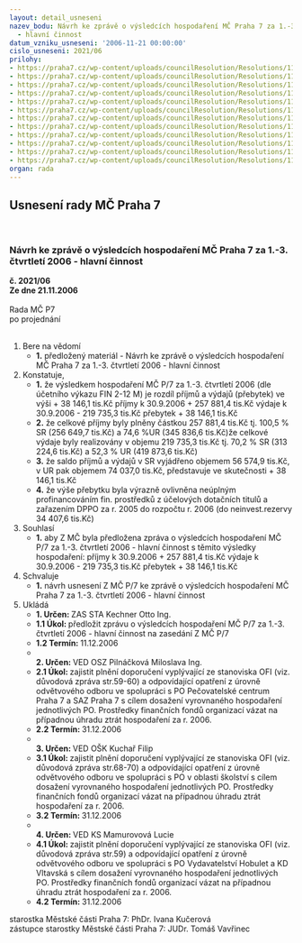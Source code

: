 ```yaml
---
layout: detail_usneseni
nazev_bodu: Návrh ke zprávě o výsledcích hospodaření MČ Praha 7 za 1.-3. čtvrtletí  2006
  - hlavní činnost
datum_vzniku_usneseni: '2006-11-21 00:00:00'
cislo_usneseni: 2021/06
prilohy:
- https://praha7.cz/wp-content/uploads/councilResolution/Resolutions/11667/59-3q2006r.doc
- https://praha7.cz/wp-content/uploads/councilResolution/Resolutions/11667/59-3q2006d%c3%advky.doc
- https://praha7.cz/wp-content/uploads/councilResolution/Resolutions/11667/59-inv063qk.doc
- https://praha7.cz/wp-content/uploads/councilResolution/Resolutions/11667/59-hvpo3q06.xls
- https://praha7.cz/wp-content/uploads/councilResolution/Resolutions/11667/59-po3q06hv.doc
- https://praha7.cz/wp-content/uploads/councilResolution/Resolutions/11667/59-po3q06.doc
- https://praha7.cz/wp-content/uploads/councilResolution/Resolutions/11667/59-po3q06osk.doc
- https://praha7.cz/wp-content/uploads/councilResolution/Resolutions/11667/59-3qbilance06.xls
- https://praha7.cz/wp-content/uploads/councilResolution/Resolutions/11667/59-3qv%c3%bddaje06.xls
- https://praha7.cz/wp-content/uploads/councilResolution/Resolutions/11667/59-3qp%c5%99%c3%adjmy06.xls
- https://praha7.cz/wp-content/uploads/councilResolution/Resolutions/11667/59-3q06invest.xls
- https://praha7.cz/wp-content/uploads/councilResolution/Resolutions/11667/59-fondy3q06.doc
organ: rada
---
```

<div id="ucUsn_pList" class="usn">
	<span><h2>Usnesení rady MČ Praha 7 </h2>
<br></span><div class="standBody">
<span><h3>Návrh ke zprávě o výsledcích hospodaření MČ Praha 7 za 1.-3. čtvrtletí  2006 - hlavní činnost</h3></span><div class="center">
		<strong>č. 2021/06</strong><br>
	</div>
<div class="center">
		<strong>Ze dne 21.11.2006</strong><br><br>
	</div>Rada MČ P7<br> po projednání<br><br><ol>
<li>Bere na vědomí<ul><li>
<strong>1.</strong> předložený materiál - Návrh ke zprávě o výsledcích hospodaření MČ Praha 7 za 1.-3. čtvrtletí  2006 - hlavní činnost</li></ul>
</li>
<li>Konstatuje,<ul>
<li>
<strong>1.</strong> že výsledkem hospodaření MČ P/7 za 1.-3. čtvrtletí 2006 (dle účetního výkazu FIN 2-12 M) je rozdíl příjmů a výdajů (přebytek) ve výši        + 38 146,1 tis.Kč  příjmy k 30.9.2006   	                      +    257 881,4 tis.Kč výdaje k 30.9.2006  	                       -    219 735,3 tis.Kč přebytek                	                      +      38 146,1 tis.Kč</li>
<li>
<strong>2.</strong> že celkové příjmy byly plněny částkou 257 881,4 tis.Kč tj. 100,5 % SR (256 649,7 tis.Kč) a 74,6 %UR (345 836,6 tis.Kč)že celkové výdaje byly realizovány v objemu 219 735,3 tis.Kč tj. 70,2 % SR (313 224,6 tis.Kč) a 52,3 % UR (419 873,6 tis.Kč) </li>
<li>
<strong>3.</strong> že saldo příjmů a výdajů v SR vyjádřeno objemem 56 574,9 tis.Kč, v UR pak objemem 74 037,0 tis.Kč,  představuje ve skutečnosti  + 38 146,1 tis.Kč</li>
<li>
<strong>4.</strong> že výše přebytku byla výrazně ovlivněna neúplným profinancováním fin. prostředků z účelových dotačních titulů a zařazením  DPPO za r. 2005 do rozpočtu r. 2006 (do neinvest.rezervy  34 407,6 tis.Kč) </li>
</ul>
</li>
<li>Souhlasí<ul><li>
<strong>1.</strong> aby Z MČ byla předložena zpráva o výsledcích hospodaření MČ P/7 za 1.-3. čtvrtletí 2006 - hlavní činnost s těmito výsledky hospodaření:   příjmy k 30.9.2006   	                   +    257 881,4 tis.Kč výdaje k 30.9.2006  	                    -    219 735,3 tis.Kč přebytek  	                                           +      38 146,1 tis.Kč</li></ul>
</li>
<li>Schvaluje<ul><li>
<strong>1.</strong> návrh usnesení Z MČ P/7 ke zprávě o výsledcích hospodaření MČ Praha 7 za 1.-3. čtvrtletí  2006 - hlavní činnost</li></ul>
</li>
<li>Ukládá<ul>
<li>
<strong>1. Určen: </strong>ZAS STA Kechner Otto Ing.</li>
<li>
<strong>1.1 Úkol: </strong>předložit zprávu o výsledcích hospodaření MČ P/7 za 1.-3. čtvrtletí 2006 - hlavní činnost na zasedání Z MČ P/7</li>
<li>
<strong>1.2 Termín: </strong>11.12.2006</li>
<li>
<strong><br>2. Určen: </strong>VED OSZ Pilnáčková Miloslava Ing.</li>
<li>
<strong>2.1 Úkol: </strong>zajistit plnění doporučení vyplývající ze stanoviska OFI (viz. důvodová zpráva str.59-60) a odpovídající opatření z úrovně odvětvového odboru ve spolupráci s PO Pečovatelské centrum Praha 7 a SAZ Praha 7 s cílem dosažení vyrovnaného hospodaření jednotlivých PO. Prostředky finančních fondů organizací vázat na případnou úhradu ztrát hospodaření za r. 2006.    </li>
<li>
<strong>2.2 Termín: </strong>31.12.2006</li>
<li>
<strong><br>3. Určen: </strong>VED OŠK Kuchař Filip</li>
<li>
<strong>3.1 Úkol: </strong>zajistit plnění doporučení vyplývající ze stanoviska OFI (viz. důvodová zpráva str.68-70) a odpovídající opatření z úrovně odvětvového odboru ve spolupráci s PO v oblasti školství s cílem dosažení vyrovnaného hospodaření jednotlivých PO. Prostředky finančních fondů organizací vázat na případnou úhradu ztrát hospodaření za r. 2006.    </li>
<li>
<strong>3.2 Termín: </strong>31.12.2006</li>
<li>
<strong><br>4. Určen: </strong>VED KS Mamurovová Lucie</li>
<li>
<strong>4.1 Úkol: </strong>zajistit plnění doporučení vyplývající ze stanoviska OFI (viz. důvodová zpráva str.59) a odpovídající opatření z úrovně odvětvového odboru ve spolupráci s  PO Vydavatelství Hobulet a KD Vltavská s cílem dosažení vyrovnaného hospodaření jednotlivých PO. Prostředky finančních fondů organizací vázat na případnou úhradu ztrát hospodaření za r. 2006.     </li>
<li>
<strong>4.2 Termín: </strong>31.12.2006</li>
</ul>
</li>
</ol>starostka Městské části Praha 7: PhDr. Ivana Kučerová<br>zástupce starostky Městské části Praha 7: JUDr. Tomáš Vavřinec 
</div>
</div>
